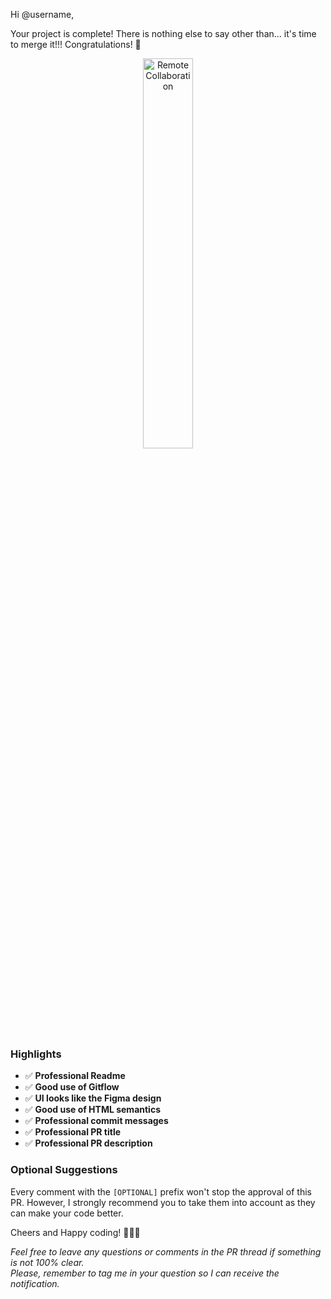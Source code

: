 
Hi @username,

Your project is complete! There is nothing else to say other than... it's time to merge it!!!
Congratulations! 🎉

<div style="text-align:center;">
    <img src="https://i.imgur.com/nvrw8p7.gif" alt="Remote Collaboration" style="width:40%;">
</div>

### Highlights
- ✅ **Professional Readme**
- ✅ **Good use of Gitflow**
- ✅ **UI looks like the Figma design**
- ✅ **Good use of HTML semantics**
- ✅ **Professional commit messages**
- ✅ **Professional PR title**
- ✅ **Professional PR description**

### Optional Suggestions
Every comment with the `[OPTIONAL]` prefix won't stop the approval of this PR. However, I strongly recommend you to take them into account as they can make your code better.

Cheers and Happy coding! 👏👏👏

_Feel free to leave any questions or comments in the PR thread if something is not 100% clear.  
Please, remember to tag me in your question so I can receive the notification._
